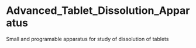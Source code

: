 # Advanced_Tablet_Dissolution_Apparatus
Small and programable apparatus for study of dissolution of tablets
